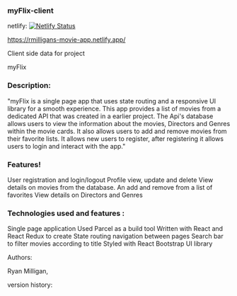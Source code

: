 ### myFlix-client

netlify: [![Netlify Status](https://api.netlify.com/api/v1/badges/911478ec-4bed-4f90-8a38-5657223bce4e/deploy-status)](https://app.netlify.com/sites/rmilligans-movie-app/deploys)

https://rmilligans-movie-app.netlify.app/

Client side data for project

myFlix 

### Description: 
"myFlix is a single page app that uses state routing and a responsive UI library for a smooth experience. This app provides a list of movies from a dedicated API that was created in a earlier project. The Api's database allows users to view the information about the movies, Directors and Genres within the movie cards. It also allows users to add and remove movies from their favorite lists. It allows new users to register, after registering it allows users to login and interact with the app."


### Features! 
User registration and login/logout
Profile view, update and delete
View details on movies from the database. An add and remove from a list of favorites
View details on Directors and Genres



 ### Technologies used and features :
Single page application
Used Parcel as a build tool
Written with React and React Redux to create
State routing navigation between pages
Search bar to filter movies according to title
Styled with React Bootstrap UI library



Authors: 

Ryan Milligan,

version history: 

